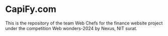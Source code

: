 # CapiFy.com
This is the repository of the team Web Chefs for the finance website project under the competition Web wonders-2024 by Nexus, NIT surat.

